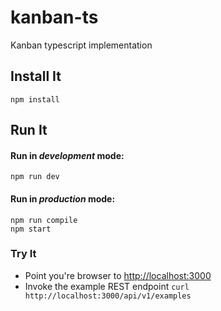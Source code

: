 # kanban-ts

Kanban typescript implementation

## Install It
```
npm install
```

## Run It
#### Run in *development* mode:

```
npm run dev
```

#### Run in *production* mode:

```
npm run compile
npm start
```

### Try It
* Point you're browser to [http://localhost:3000](http://localhost:3000)
* Invoke the example REST endpoint `curl http://localhost:3000/api/v1/examples`
   
